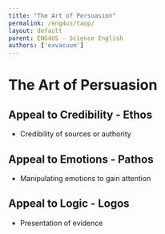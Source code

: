 ```yaml
---
title: "The Art of Persuasion"
permalink: /eng4us/taop/
layout: default
parent: ENG4US - Science English
authors: ['exvacuum']
---
```


# The Art of Persuasion

## Appeal to Credibility - Ethos
 
- Credibility of sources or authority

## Appeal to Emotions - Pathos

- Manipulating emotions to gain attention

## Appeal to Logic - Logos

- Presentation of evidence